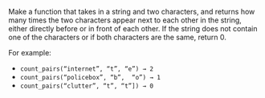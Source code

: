 
Make a function that takes in a string and two characters, and returns how many times the two characters appear next to each other in the string, either directly before or in front of each other. If the string does not contain one of the characters or if both characters are the same, return 0.

For example:
- `count_pairs(“internet”, “t”, “e”) → 2`
- `count_pairs(“policebox”, “b”,  “o”) → 1`
- `count_pairs(“clutter”, “t”, “t”]) → 0`
